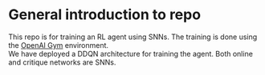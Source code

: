 # General introduction to repo

This repo is for training an RL agent using SNNs. The training is done using the [OpenAI Gym](https://gym.openai.com/) environment.  
We have deployed a DDQN architecture for training the agent. Both online and critique networks are SNNs.